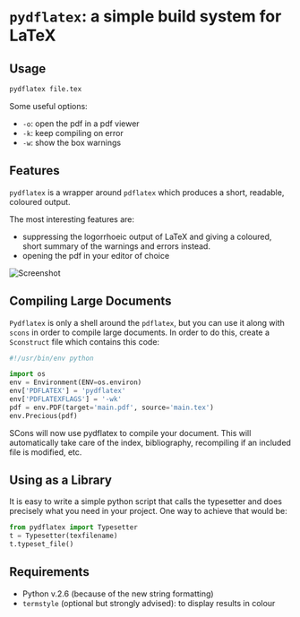 # ``pydflatex``: a simple build system for LaTeX

## Usage


```sh
pydflatex file.tex
```

Some useful options:

* `-o`: open the pdf in a pdf viewer
* `-k`: keep compiling on error
* `-w`: show the box warnings

## Features

``pydflatex`` is a wrapper around ``pdflatex`` which produces a short, readable, coloured output.

The most interesting features are:

- suppressing the logorrhoeic output of LaTeX and giving a coloured, short summary of the warnings and errors instead.
- opening the pdf in your editor of choice

![Screenshot](https://github.com/olivierverdier/pydflatex/raw/master/screenshot.png)


## Compiling Large Documents

``Pydflatex`` is only a shell around the ``pdflatex``, but you can use it along with ``scons`` in order to compile large documents.
In order to do this, create a ``Sconstruct`` file which contains this code:

```python
#!/usr/bin/env python

import os
env = Environment(ENV=os.environ)
env['PDFLATEX'] = 'pydflatex'
env['PDFLATEXFLAGS'] = '-wk'
pdf = env.PDF(target='main.pdf', source='main.tex')
env.Precious(pdf)
```

SCons will now use pydflatex to compile your document.
This will automatically take care of the index, bibliography, recompiling if an included file is modified, etc.

## Using as a Library

It is easy to write a simple python script that calls the typesetter and does precisely what you need in your project.
One way to achieve that would be:

```python
from pydflatex import Typesetter
t = Typesetter(texfilename)
t.typeset_file()
```

## Requirements

- Python v.2.6 (because of the new string formatting)
- ``termstyle`` (optional but strongly advised): to display results in colour
